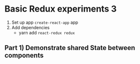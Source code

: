 # Basic Redux experiments 3

1) Set up app `create-react-app` app
2) Add dependencies
    - yarn add `react-redux redux` 

## Part 1) Demonstrate shared State between components